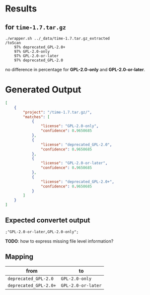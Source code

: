 # Results
## for `time-1.7.tar.gz`
```
./wrapper.sh ../_data/time-1.7.tar.gz_extracted
/toScan
	97%	deprecated_GPL-2.0+
	97%	GPL-2.0-only
	97%	GPL-2.0-or-later
	97%	deprecated_GPL-2.0
```
no difference in percentage for **GPL-2.0-only** and **GPL-2.0-or-later**.

# Generated Output
```json
[
	{
		"project": "/time-1.7.tar.gz/",
		"matches": [
			{
				"license": "GPL-2.0-only",
				"confidence": 0.9650685
			},
			{
				"license": "deprecated_GPL-2.0",
				"confidence": 0.9650685
			},
			{
				"license": "GPL-2.0-or-later",
				"confidence": 0.9650685
			},
			{
				"license": "deprecated_GPL-2.0+",
				"confidence": 0.9650685
			}
		]
	}
]
```

## Expected convertet output
```csv
;"GPL-2.0-or-later,GPL-2.0-only";
```
**TODO**: how to express missing file level information?

## Mapping
| from                  | to                 |
|-----------------------|--------------------|
| `deprecated_GPL-2.0`  | `GPL-2.0-only`     |
| `deprecated_GPL-2.0+` | `GPL-2.0-or-later` |
